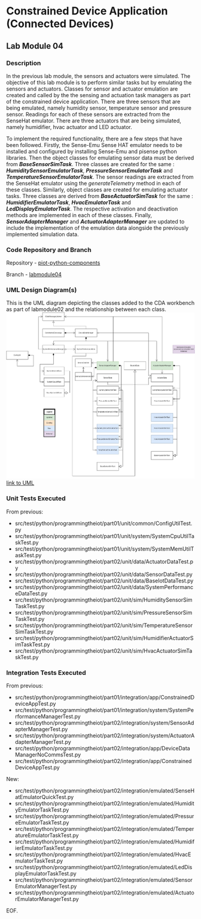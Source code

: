 # Constrained Device Application (Connected Devices)

## Lab Module 04

### Description

In the previous lab module, the sensors and actuators were simulated. The objective of this lab module is to perform similar tasks but by emulating the sensors and actuators. Classes for sensor and actuator emulation are created and called by the the sensing and actuation task managers as part of the constrained device application. There are three sensors that are being emulated, namely humidity sensor, temperature sensor and pressure sensor. Readings for each of these sensors are extracted from the SenseHat emulator. There are three actuators that are being simulated, namely humidifier, hvac actuator and LED actuator. 

To implement the required functionality, there are a few steps that have been followed. Firstly, the Sense-Emu Sense HAT emulator needs to be installed and configured by installing Sense-Emu and pisense python libraries. Then the object classes for emulating sensor data must be derived from _**BaseSensorSimTask**_. Three classes are created for the same : _**HumiditySensorEmulatorTask**_, _**PressureSensorEmulatorTask**_ and _**TemperatureSensorEmulatorTask**_. The sensor readings are extracted from the SenseHat emulator using the _generateTelemetry_ method in each of these classes. Similarly, object classes are created for emulating actuator tasks. Three classes are derived from _**BaseActuatorSimTask**_ for the same : _**HumidifierEmulatorTask**_, _**HvacEmulatorTask**_ and _**LedDisplayEmulatorTask**_. The respective activation and deactivation methods are implemented in each of these classes.  Finally, _**SensorAdapterManager**_ and _**ActuatorAdapterManager**_ are updated to include the implementation of the emulation data alongside the previously implemented simulation data.

### Code Repository and Branch

Repository - [piot-python-components](https://github.com/mondalso/piot-python-components.git)

Branch - [labmodule04](https://github.com/mondalso/piot-python-components/tree/labmodule04)

### UML Design Diagram(s)

This is the UML diagram depicting the classes added to the CDA workbench as part of labmodule02 and the relationship between each class.
![CDA-labmodule04](https://github.com/mondalso/images/blob/main/CDA-labmodule04.jpg)
[link to UML](https://github.com/mondalso/images/blob/main/CDA-labmodule04.jpg)


### Unit Tests Executed

From previous: 
- src/test/python/programmingtheiot/part01/unit/common/ConfigUtilTest.py  
- src/test/python/programmingtheiot/part01/unit/system/SystemCpuUtilTaskTest.py
- src/test/python/programmingtheiot/part01/unit/system/SystemMemUtilTaskTest.py
- src/test/python/programmingtheiot/part02/unit/data/ActuatorDataTest.py
- src/test/python/programmingtheiot/part02/unit/data/SensorDataTest.py
- src/test/python/programmingtheiot/part02/unit/data/BaseIotDataTest.py
- src/test/python/programmingtheiot/part02/unit/data/SystemPerformanceDataTest.py
- src/test/python/programmingtheiot/part02/unit/sim/HumiditySensorSimTaskTest.py
- src/test/python/programmingtheiot/part02/unit/sim/PressureSensorSimTaskTest.py
- src/test/python/programmingtheiot/part02/unit/sim/TemperatureSensorSimTaskTest.py
- src/test/python/programmingtheiot/part02/unit/sim/HumidifierActuatorSimTaskTest.py
- src/test/python/programmingtheiot/part02/unit/sim/HvacActuatorSimTaskTest.py



### Integration Tests Executed

From previous:
- src/test/python/programmingtheiot/part01/integration/app/ConstrainedDeviceAppTest.py
- src/test/python/programmingtheiot/part01/integration/system/SystemPerformanceManagerTest.py
- src/test/python/programmingtheiot/part02/integration/system/SensorAdapterManagerTest.py
- src/test/python/programmingtheiot/part02/integration/system/ActuatorAdapterManagerTest.py
- src/test/python/programmingtheiot/part02/integration/app/DeviceDataManagerNoCommsTest.py
- src/test/python/programmingtheiot/part02/integration/app/ConstrainedDeviceAppTest.py

New:
- src/test/python/programmingtheiot/part02/integration/emulated/SenseHatEmulatorQuickTest.py
- src/test/python/programmingtheiot/part02/integration/emulated/HumidityEmulatorTaskTest.py
- src/test/python/programmingtheiot/part02/integration/emulated/PressureEmulatorTaskTest.py
- src/test/python/programmingtheiot/part02/integration/emulated/TemperatureEmulatorTaskTest.py
- src/test/python/programmingtheiot/part02/integration/emulated/HumidifierEmulatorTaskTest.py
- src/test/python/programmingtheiot/part02/integration/emulated/HvacEmulatorTaskTest.py
- src/test/python/programmingtheiot/part02/integration/emulated/LedDisplayEmulatorTaskTest.py
- src/test/python/programmingtheiot/part02/integration/emulated/SensorEmulatorManagerTest.py
- src/test/python/programmingtheiot/part02/integration/emulated/ActuatorEmulatorManagerTest.py

EOF.
